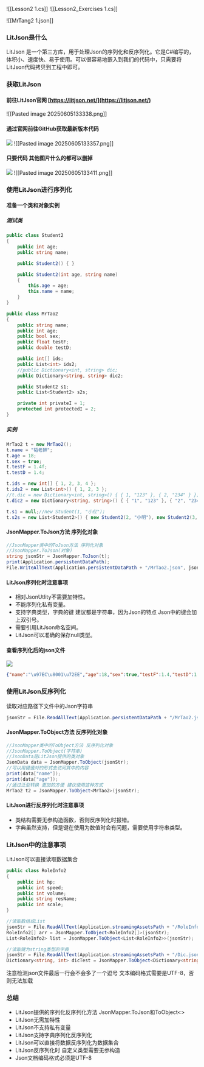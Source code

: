 ![[Lesson2 1.cs]]
![[Lesson2_Exercises 1.cs]]

![[MrTang2 1.json]]
### LitJson是什么
LitJson 是一个第三方库，用于处理Json的序列化和反序列化。它是C#编写的，体积小、速度快、易于使用。可以很容易地嵌入到我们的代码中，只需要将LitJson代码拷贝到工程中即可。

### 获取LitJson
#### 前往LitJson官网 [https://litjson.net/](https://litjson.net/)
![[Pasted image 20250605133338.png]]

#### 通过官网前往GitHub获取最新版本代码
![](https://linwentao785293209.github.io/images/%E6%95%B0%E6%8D%AE%E5%AD%98%E5%82%A8/%E6%95%B0%E6%8D%AE%E6%8C%81%E4%B9%85%E5%8C%96/Unity/05.Json%E5%9F%BA%E7%A1%80%E7%9F%A5%E8%AF%86/5.CSharp%E6%93%8D%E4%BD%9CJson-LitJson/2.png)
![[Pasted image 20250605133357.png]]

#### 只要代码 其他图片什么的都可以删掉
![](https://linwentao785293209.github.io/images/%E6%95%B0%E6%8D%AE%E5%AD%98%E5%82%A8/%E6%95%B0%E6%8D%AE%E6%8C%81%E4%B9%85%E5%8C%96/Unity/05.Json%E5%9F%BA%E7%A1%80%E7%9F%A5%E8%AF%86/5.CSharp%E6%93%8D%E4%BD%9CJson-LitJson/4.png)
![[Pasted image 20250605133411.png]]

### 使用LitJson进行序列化
#### 准备一个类和对象实例
##### 测试类
```cs
public class Student2
{
    public int age;
    public string name;

    public Student2() { }

    public Student2(int age, string name)
    {
        this.age = age;
        this.name = name;
    }
}

public class MrTao2
{
    public string name;
    public int age;
    public bool sex;
    public float testF;
    public double testD;

    public int[] ids;
    public List<int> ids2;
    //public Dictionary<int, string> dic;
    public Dictionary<string, string> dic2;

    public Student2 s1;
    public List<Student2> s2s;

    private int privateI = 1;
    protected int protectedI = 2;
}
```

##### 实例
```cs
MrTao2 t = new MrTao2();
t.name = "韬老狮";
t.age = 18;
t.sex = true;
t.testF = 1.4f;
t.testD = 1.4;

t.ids = new int[] { 1, 2, 3, 4 };
t.ids2 = new List<int>() { 1, 2, 3 };
//t.dic = new Dictionary<int, string>() { { 1, "123" }, { 2, "234" } };
t.dic2 = new Dictionary<string, string>() { { "1", "123" }, { "2", "234" } };

t.s1 = null;//new Student(1, "小红");
t.s2s = new List<Student2>() { new Student2(2, "小明"), new Student2(3, "小强") };
```
#### JsonMapper.ToJson方法 序列化对象
```cs
//JsonMapper类中的ToJson方法 序列化对象
//JsonMapper.ToJson(对象)
string jsonStr = JsonMapper.ToJson(t);
print(Application.persistentDataPath);
File.WriteAllText(Application.persistentDataPath + "/MrTao2.json", jsonStr);
```

#### LitJson序列化时注意事项
- 相对JsonUtlity不需要加特性。
- 不能序列化私有变量。
- 支持字典类型，字典的键 建议都是字符串，因为Json的特点 Json中的键会加上双引号。
- 需要引用LitJson命名空间。
- LitJson可以准确的保存null类型。

#### 查看序列化后的json文件
![](https://linwentao785293209.github.io/images/%E6%95%B0%E6%8D%AE%E5%AD%98%E5%82%A8/%E6%95%B0%E6%8D%AE%E6%8C%81%E4%B9%85%E5%8C%96/Unity/05.Json%E5%9F%BA%E7%A1%80%E7%9F%A5%E8%AF%86/5.CSharp%E6%93%8D%E4%BD%9CJson-LitJson/6.png)
```json
{"name":"\u97EC\u8001\u72EE","age":18,"sex":true,"testF":1.4,"testD":1.4,"ids":[1,2,3,4],"ids2":[1,2,3],"dic2":{"1":"123","2":"234"},"s1":null,"s2s":[{"age":2,"name":"\u5C0F\u660E"},{"age":3,"name":"\u5C0F\u5F3A"}]}
```

### 使用LitJson反序列化
读取对应路径下文件中的Json字符串
```cs
jsonStr = File.ReadAllText(Application.persistentDataPath + "/MrTao2.json");
```

#### JsonMapper.ToObject方法 反序列化对象
```cs
//JsonMapper类中的ToObject方法 反序列化对象
//JsonMapper.ToObject(字符串)
//JsonData是LitJson提供的类对象 
JsonData data = JsonMapper.ToObject(jsonStr);
//可以用键值对的形式去访问其中的内容
print(data["name"]);
print(data["age"]);
//通过泛型转换 更加的方便 建议使用这种方式
MrTao2 t2 = JsonMapper.ToObject<MrTao2>(jsonStr);
```

#### LitJson进行反序列化时注意事项
- 类结构需要无参构造函数，否则反序列化时报错。
- 字典虽然支持，但是键在使用为数值时会有问题，需要使用字符串类型。

### LitJson中的注意事项
LitJson可以直接读取数据集合
```cs
public class RoleInfo2
{
    public int hp;
    public int speed;
    public int volume;
    public string resName;
    public int scale;
}

//读取数组或List
jsonStr = File.ReadAllText(Application.streamingAssetsPath + "/RoleInfo.json");
RoleInfo2[] arr = JsonMapper.ToObject<RoleInfo2[]>(jsonStr);
List<RoleInfo2> list = JsonMapper.ToObject<List<RoleInfo2>>(jsonStr);

//读取键为string类型的字典
jsonStr = File.ReadAllText(Application.streamingAssetsPath + "/Dic.json");
Dictionary<string, int> dicTest = JsonMapper.ToObject<Dictionary<string, int>>(jsonStr);
```

注意检测json文件最后一行会不会多了一个逗号
文本编码格式需要是UTF-8，否则无法加载
### 总结
- LitJson提供的序列化反序列化方法 JsonMapper.ToJson和ToObject<>
- LitJson无需加特性
- LitJson不支持私有变量
- LitJson支持字典序列化反序列化
- LitJson可以直接将数据反序列化为数据集合
- LitJson反序列化时 自定义类型需要无参构造
- Json文档编码格式必须是UTF-8